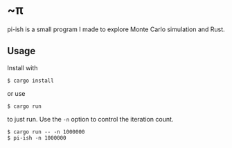# ~π
pi-ish is a small program I made to explore Monte Carlo simulation and Rust.

## Usage
Install with

    $ cargo install

or use

    $ cargo run

to just run. Use the `-n` option to control the iteration count.

    $ cargo run -- -n 1000000
    $ pi-ish -n 1000000
